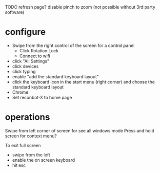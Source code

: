 TODO
  refresh page?
  disable pinch to zoom (not possible without 3rd party software)

# configure

 - Swipe from the right control of the screen for a control panel
   - Click Rotation Lock
   - Connect to wifi
 - click "All Settings"
  - click devices
  - click typing
  - enable "add the standard keyboard layout"
 - click the keyboard icon in the start menu (right corner) and choose the standard keyboard layout
 - Chrome
  - Set reconbot-X to home page


# operations

Swipe from left corner of screen for see all windows mode
Press and hold screen for context menu?

To exit full screen
  - swipe from the left
  - enable the on screen keyboard
  - hit esc
